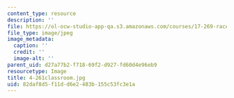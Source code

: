 ```yaml
---
content_type: resource
description: ''
file: https://ol-ocw-studio-app-qa.s3.amazonaws.com/courses/17-269-race-ethnicity-and-american-politics-spring-2017/82daf8d5f11dd6e2483b155c53fc3e1a_4-261classroom.jpg
file_type: image/jpeg
image_metadata:
  caption: ''
  credit: ''
  image-alt: ''
parent_uid: d27a77b2-f718-69f2-d927-fd60d4e96eb9
resourcetype: Image
title: 4-261classroom.jpg
uid: 82daf8d5-f11d-d6e2-483b-155c53fc3e1a
---
```

